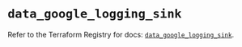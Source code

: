 # `data_google_logging_sink`

Refer to the Terraform Registry for docs: [`data_google_logging_sink`](https://registry.terraform.io/providers/hashicorp/google/5.21.0/docs/data-sources/logging_sink).

